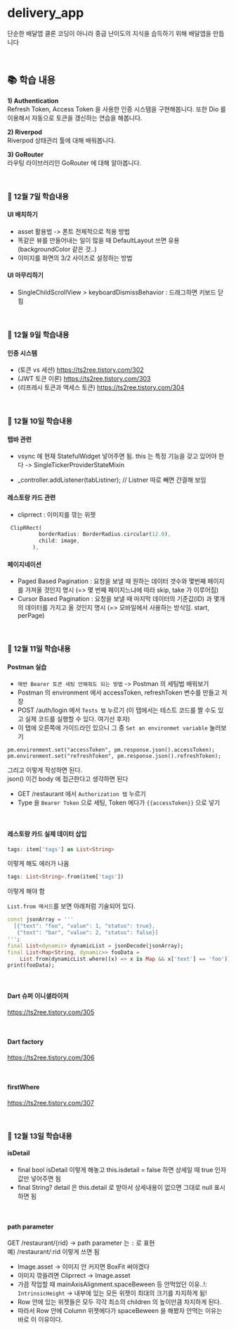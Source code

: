 # delivery_app

단순한 배달앱 클론 코딩이 아니라 중급 난이도의 지식을 습득하기 위해 배달앱을 만듭니다

&nbsp;

## 📚 학습 내용

**1) Authentication**  
Refresh Token, Access Token 을 사용한 인증 시스템을 구현해봅니다.
또한 Dio 를 이용해서 자동으로 토큰을 갱신하는 연습을 해봅니다.

**2) Riverpod**  
Riverpod 상태관리 툴에 대해 배워봅니다.

**3) GoRouter**  
라우팅 라이브러리인 GoRouter 에 대해 알아봅니다.

&nbsp;

### 🧐 12월 7일 학습내용

#### UI 배치하기

- asset 활용법 -> 폰트 전체적으로 적용 방법
- 똑같은 뷰를 만들어내는 일이 많을 때 DefaultLayout 쓰면 유용 (backgroundColor 같은 것..)
- 이미지를 화면의 3/2 사이즈로 설정하는 방법

#### UI 마무리하기

- SingleChildScrollView > keyboardDismissBehavior : 드래그하면 키보드 닫힘

&nbsp;

### 🧐 12월 9일 학습내용

#### 인증 시스템

- (토큰 vs 세션) https://ts2ree.tistory.com/302
- (JWT 토큰 이론) https://ts2ree.tistory.com/303
- (리프레시 토큰과 액세스 토큰) https://ts2ree.tistory.com/304

&nbsp;

### 🧐 12월 10일 학습내용

#### 탭바 관련

- vsync 에 현재 StatefulWidget 넣어주면 됨. this 는 특정 기능을 갖고 있어야 한다 -> SingleTickerProviderStateMixin

- \_controller.addListener(tabListiner); // Listner 따로 빼면 간결해 보임

#### 레스토랑 카드 관련

- cliprrect : 이미지를 깎는 위젯

```dart
 ClipRRect(
          borderRadius: BorderRadius.circular(12.0),
          child: image,
        ),
```

#### 페이지네이션

- Paged Based Pagination : 요청을 보낼 때 원하는 데이터 갯수와 몇번째 페이지를 가져올 것인지 명시 (=> 몇 번째 페이지느냐에 따라 skip, take 가 이루어짐)
- Cursor Based Pagination : 요청을 보낼 때 마지막 데이터의 기준값(ID) 과 몇개의 데이터를 가지고 올 것인지 명시 (=> 모바일에서 사용하는 방식임. start, perPage)

&nbsp;

### 🧐 12월 11일 학습내용

#### Postman 실습

- `매번 Bearer 토큰 세팅 안해줘도 되는 방법` -> Postman 의 세팅법 배워보기
- Postman 의 environment 에서 accessToken, refreshToken 변수를 만들고 저장
- POST /auth/login 에서 `Tests 탭` 누르기 (이 탭에서는 테스트 코드를 짤 수도 있고 실제 코드를 실행할 수 있다. 여기선 후자)
- 이 탭에 오른쪽에 가이드라인 있으니 그 중 `Set an environmet variable` 눌러보기

```
pm.environment.set("accessToken", pm.response.json().accessToken);
pm.environment.set("refreshToken", pm.response.json().refreshToken);
```

그리고 이렇게 작성하면 된다.  
json() 이건 body 에 접근한다고 생각하면 된다

- GET /restaurant 에서 `Authorization 탭` 누르기
- Type 을 `Bearer Token` 으로 세팅, Token 에다가 `{{accessToken}}` 으로 넣기

&nbsp;

#### 레스토랑 카드 실제 데이터 삽입

```dart
tags: item['tags'] as List<String>
```

이렇게 해도 에러가 나옴

```dart
tags: List<String>.from(item['tags'])
```

이렇게 해야 함

`List.from 메서드`를 보면 아래처럼 기술되어 있다.

```dart
const jsonArray = '''
  [{"text": "foo", "value": 1, "status": true},
   {"text": "bar", "value": 2, "status": false}]
''';
final List<dynamic> dynamicList = jsonDecode(jsonArray);
final List<Map<String, dynamic>> fooData =
    List.from(dynamicList.where((x) => x is Map && x['text'] == 'foo'));
print(fooData);
```

&nbsp;

#### Dart 슈퍼 이니셜라이저

https://ts2ree.tistory.com/305

&nbsp;

#### Dart factory

https://ts2ree.tistory.com/306

&nbsp;

#### firstWhere

https://ts2ree.tistory.com/307

&nbsp;

### 🧐 12월 13일 학습내용

#### isDetail

- final bool isDetail 이렇게 해놓고 this.isdetail = false 하면 상세일 때 true 인자값만 넣어주면 됨
- final String? detail 은 this.detail 로 받아서 상세내용이 없으면 그대로 null 표시하면 됨

&nbsp;

#### path parameter

GET /restaurant/{rid} -> path parameter 는 `:` 로 표현  
예) /restaurant/:rid 이렇게 쓰면 됨

- Image.asset -> 이미지 안 커지면 BoxFit 써야겠다
- 이미지 깎을려면 Cliprrect -> Image.asset
- 가끔 작업할 때 mainAxisAlignment.spaceBeween 등 안먹었던 이유..!: `IntrinsicHeight` -> 내부에 있는 모든 위젯이 최대의 크기를 차지하게 됨!
- Row 안에 있는 위젯들은 모두 각각 최소의 children 의 높이만큼 차지하게 된다.
- 따라서 Row 안에 Column 위젯에다가 spaceBeween 을 해봤자 안먹는 이유는 바로 이 이유이다.
